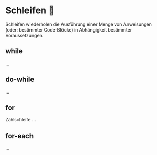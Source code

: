 # Schleifen :ribbon:

Schleifen wiederholen die Ausführung einer Menge von Anweisungen (oder: bestimmter Code-Blöcke) in Abhängigkeit bestimmter Voraussetzungen.


## while

...


## do-while

...


## for

Zählschleife ...


## for-each

...
